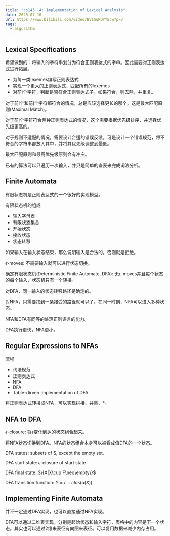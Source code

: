 ```yaml
---
title: "cs143 -4: Implementation of Lexical Analysis"
date: 2025-07-16
url: https://www.bilibili.com/video/BV1huRUYYEcw?p=3
tags:
  - algorithm
---
```


## Lexical Specifications

希望做到的：将输入的字符串划分为符合正则表达式的字串。因此需要对正则表达式进行拓展。

- 为每一类lexemes编写正则表达式
- 实现一个更大的正则表达式，匹配所有的lexemes
- 对前i个字符，判断是否符合正则表达式子。如果符合，则去除，并重复。

对于前i个和前j个字符都符合的情况，总是应该选择更长的那个。这是最大匹配原则(Maximal Match)。

对于前i个字符符合两钟正则表达式的情况，这个需要根据优先级排序，并选择优先级更高的。

对于规则不适配的情况，需要设计合适的错误反馈。可是设计一个错误规范，将不符合的字符串都放入其中，并将其优先级调整到最低。

最大匹配原则和最高优先级原则会有冲突。

已有的算法可以只遍历一次输入，并只是简单的查表来完成词法分析。

## Finite Automata

有限状态机是正则表达式的一个很好的实现模型。

有限状态机的组成

- 输入字母表
- 有限状态集合
- 开始状态
- 接收状态
- 状态转移

如果输入在输入状态结束，那么说明输入是合法的。否则就是拒绝。

$\epsilon$-moves: 不需要输入就可以进行状态切换。

确定有限状态机(Deterministic Finite Automate, DFA): 无$\epsilon$-moves并且每个状态的每个输入，状态机只有一个转换。

对DFA，同一输入的状态转移路径是确定的。

对NFA，只需要找到一条接受的路径就可以了。在同一时刻，NFA可以进入多种状态。

NFA和DFA有同等的处理正则语言的能力。

DFA执行更快，NFA更小。

## Regular Expressions to NFAs

流程

- 词法规范
- 正则表达式
- NFA
- DFA
- Table-dirven Implementation of DFA

将正则表达式转换成NFA，可以实现拼接、并集、*。

## NFA to DFA

$\epsilon$-closure: 将$\epsilon$变化到达的状态组合起来。

将NFA状态切换到DFA。NFA的状态组合本身可以被看成值DFA的一个状态。

DFA states: subsets of S, except the empty set.

DFA start state: $\epsilon$-closure of start state

DFA final state: $\{X|X\cup F\neq\empty\}$

DFA transition function: $Y=\epsilon-clos(a(X))$

## Implementing Finite Automata

并不一定通过DFA实现，也可以直接通过NFA实现。

DFA可以通过二维表实现。分别是起始状态和输入字符，表格中的内容是下一个状态。其实也可以通过2维来表征有向图来表征。可以复用数据来减少内存占用。
